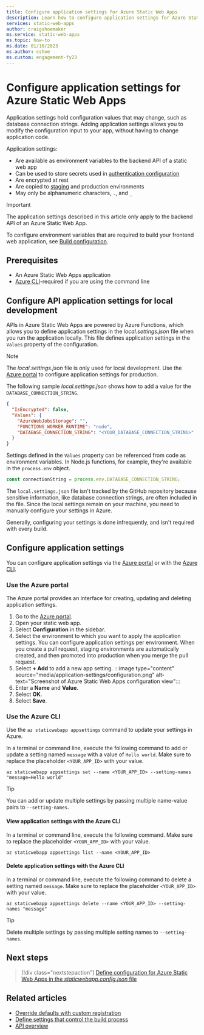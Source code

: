 ```yaml
---
title: Configure application settings for Azure Static Web Apps
description: Learn how to configure application settings for Azure Static Web Apps.
services: static-web-apps
author: craigshoemaker
ms.service: static-web-apps
ms.topic: how-to
ms.date: 01/10/2023
ms.author: cshoe
ms.custom: engagement-fy23
---
```


# Configure application settings for Azure Static Web Apps

Application settings hold configuration values that may change, such as database connection strings. Adding application settings allows you to modify the configuration input to your app, without having to change application code.

Application settings:

- Are available as environment variables to the backend API of a static web app
- Can be used to store secrets used in [authentication configuration](key-vault-secrets.md)
- Are encrypted at rest
- Are copied to [staging](review-publish-pull-requests.md) and production environments
- May only be alphanumeric characters, `.`, and `_`

> [!IMPORTANT]
> The application settings described in this article only apply to the backend API of an Azure Static Web App.
>
> To configure environment variables that are required to build your frontend web application, see [Build configuration](build-configuration.md#environment-variables).

## Prerequisites

- An Azure Static Web Apps application
- [Azure CLI](/cli/azure/install-azure-cli)-required if you are using the command line

## Configure API application settings for local development

APIs in Azure Static Web Apps are powered by Azure Functions, which allows you to define application settings in the _local.settings.json_ file when you run the application locally. This file defines application settings in the `Values` property of the configuration.

> [!NOTE]
> The _local.settings.json_ file is only used for local development. Use the [Azure portal](#configure-application-settings) to configure application settings for production.

The following sample _local.settings.json_ shows how to add a value for the `DATABASE_CONNECTION_STRING`.

```json
{
  "IsEncrypted": false,
  "Values": {
    "AzureWebJobsStorage": "",
    "FUNCTIONS_WORKER_RUNTIME": "node",
    "DATABASE_CONNECTION_STRING": "<YOUR_DATABASE_CONNECTION_STRING>"
  }
}
```

Settings defined in the `Values` property can be referenced from code as environment variables. In Node.js functions, for example, they're available in the `process.env` object.

```js
const connectionString = process.env.DATABASE_CONNECTION_STRING;
```

The `local.settings.json` file isn't tracked by the GitHub repository because sensitive information, like database connection strings, are often included in the file. Since the local settings remain on your machine, you need to manually configure your settings in Azure.

Generally, configuring your settings is done infrequently, and isn't required with every build.

## Configure application settings

You can configure application settings via the [Azure portal](https://portal.azure.com) or with the [Azure CLI](#use-the-azure-cli).

### Use the Azure portal

The Azure portal provides an interface for creating, updating and deleting application settings.

1. Go to the [Azure portal](https://portal.azure.com).
1. Open your static web app.
1. Select **Configuration** in the sidebar.
1. Select the environment to which you want to apply the application settings. You can configure application settings per environment. When you create a pull request, staging environments are automatically created, and then promoted into production when you merge the pull request. 
1. Select **+ Add** to add a new app setting.
   :::image type="content" source="media/application-settings/configuration.png" alt-text="Screenshot of Azure Static Web Apps configuration view":::
1. Enter a **Name** and **Value**.
1. Select **OK**.
1. Select **Save**.

### Use the Azure CLI

Use the `az staticwebapp appsettings` command to update your settings in Azure.

In a terminal or command line, execute the following command to add or update a setting named `message` with a value of `Hello world`. Make sure to replace the placeholder `<YOUR_APP_ID>` with your value.

   ```azurecli
   az staticwebapp appsettings set --name <YOUR_APP_ID> --setting-names "message=Hello world"
   ```

  > [!TIP]
  > You can add or update multiple settings by passing multiple name-value pairs to `--setting-names`.

#### View application settings with the Azure CLI

In a terminal or command line, execute the following command. Make sure to replace the placeholder `<YOUR_APP_ID>` with your value.

   ```azurecli
   az staticwebapp appsettings list --name <YOUR_APP_ID>
   ```

#### Delete application settings with the Azure CLI

In a terminal or command line, execute the following command to delete a setting named `message`. Make sure to replace the placeholder `<YOUR_APP_ID>` with your value.

   ```azurecli
   az staticwebapp appsettings delete --name <YOUR_APP_ID> --setting-names "message"
   ```

  > [!TIP]
  > Delete multiple settings by passing multiple setting names to `--setting-names`.

## Next steps

> [!div class="nextstepaction"]
> [Define configuration for Azure Static Web Apps in the  _staticwebapp.config.json_  file](configuration.md)

## Related articles

- [Override defaults with custom registration](authentication-custom.md)
- [Define settings that control the build process](./build-configuration.md)
- [API overview](apis-overview.md)
